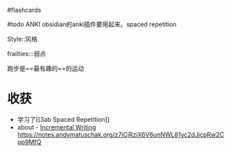 #flashcards

#todo ANKI obsidian的anki插件要用起来。spaced repetition

Style::风格
<!--SR:!2023-01-13,15,290-->

frailties:::弱点
<!--SR:!2023-01-08,3,150!2023-01-06,9,250-->

跑步是==最有趣的==的运动  <!--SR:!2023-01-12,14,290-->

# 收获
- 学习了[[3ab Spaced Repetition]]
- about -   [Incremental Writing](https://github.com/st3v3nmw/obsidian-spaced-repetition/wiki/Incremental-Writing)
https://notes.andymatuschak.org/z7iCjRziX6V6unNWL81yc2dJicpRw2Cpp9MfQ